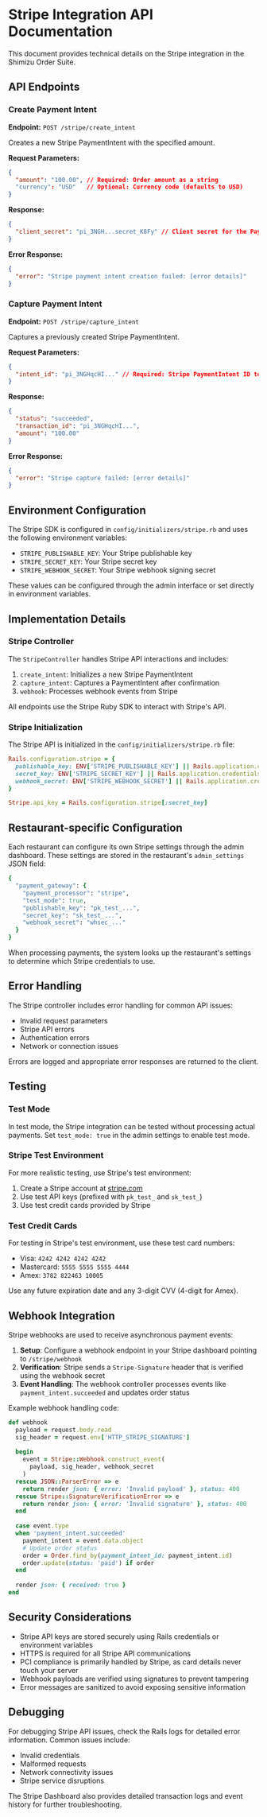 # Stripe Integration API Documentation

This document provides technical details on the Stripe integration in the Shimizu Order Suite.

## API Endpoints

### Create Payment Intent

**Endpoint:** `POST /stripe/create_intent`

Creates a new Stripe PaymentIntent with the specified amount.

**Request Parameters:**
```json
{
  "amount": "100.00", // Required: Order amount as a string
  "currency": "USD"   // Optional: Currency code (defaults to USD)
}
```

**Response:**
```json
{
  "client_secret": "pi_3NGH...secret_K8Fy" // Client secret for the PaymentIntent
}
```

**Error Response:**
```json
{
  "error": "Stripe payment intent creation failed: [error details]"
}
```

### Capture Payment Intent

**Endpoint:** `POST /stripe/capture_intent`

Captures a previously created Stripe PaymentIntent.

**Request Parameters:**
```json
{
  "intent_id": "pi_3NGHqcHI..." // Required: Stripe PaymentIntent ID to capture
}
```

**Response:**
```json
{
  "status": "succeeded",
  "transaction_id": "pi_3NGHqcHI...",
  "amount": "100.00"
}
```

**Error Response:**
```json
{
  "error": "Stripe capture failed: [error details]"
}
```

## Environment Configuration

The Stripe SDK is configured in `config/initializers/stripe.rb` and uses the following environment variables:

- `STRIPE_PUBLISHABLE_KEY`: Your Stripe publishable key
- `STRIPE_SECRET_KEY`: Your Stripe secret key
- `STRIPE_WEBHOOK_SECRET`: Your Stripe webhook signing secret

These values can be configured through the admin interface or set directly in environment variables.

## Implementation Details

### Stripe Controller

The `StripeController` handles Stripe API interactions and includes:

1. `create_intent`: Initializes a new Stripe PaymentIntent
2. `capture_intent`: Captures a PaymentIntent after confirmation
3. `webhook`: Processes webhook events from Stripe

All endpoints use the Stripe Ruby SDK to interact with Stripe's API.

### Stripe Initialization

The Stripe API is initialized in the `config/initializers/stripe.rb` file:

```ruby
Rails.configuration.stripe = {
  publishable_key: ENV['STRIPE_PUBLISHABLE_KEY'] || Rails.application.credentials.dig(:stripe_publishable_key),
  secret_key: ENV['STRIPE_SECRET_KEY'] || Rails.application.credentials.dig(:stripe_secret_key),
  webhook_secret: ENV['STRIPE_WEBHOOK_SECRET'] || Rails.application.credentials.dig(:stripe_webhook_secret)
}

Stripe.api_key = Rails.configuration.stripe[:secret_key]
```

## Restaurant-specific Configuration

Each restaurant can configure its own Stripe settings through the admin dashboard. These settings are stored in the restaurant's `admin_settings` JSON field:

```ruby
{
  "payment_gateway": {
    "payment_processor": "stripe",
    "test_mode": true,
    "publishable_key": "pk_test_...",
    "secret_key": "sk_test_...",
    "webhook_secret": "whsec_..."
  }
}
```

When processing payments, the system looks up the restaurant's settings to determine which Stripe credentials to use.

## Error Handling

The Stripe controller includes error handling for common API issues:

- Invalid request parameters
- Stripe API errors
- Authentication errors
- Network or connection issues

Errors are logged and appropriate error responses are returned to the client.

## Testing

### Test Mode

In test mode, the Stripe integration can be tested without processing actual payments. Set `test_mode: true` in the admin settings to enable test mode.

### Stripe Test Environment

For more realistic testing, use Stripe's test environment:

1. Create a Stripe account at [stripe.com](https://stripe.com)
2. Use test API keys (prefixed with `pk_test_` and `sk_test_`)
3. Use test credit cards provided by Stripe

### Test Credit Cards

For testing in Stripe's test environment, use these test card numbers:

- Visa: `4242 4242 4242 4242`
- Mastercard: `5555 5555 5555 4444`
- Amex: `3782 822463 10005`

Use any future expiration date and any 3-digit CVV (4-digit for Amex).

## Webhook Integration

Stripe webhooks are used to receive asynchronous payment events:

1. **Setup**: Configure a webhook endpoint in your Stripe dashboard pointing to `/stripe/webhook`
2. **Verification**: Stripe sends a `Stripe-Signature` header that is verified using the webhook secret
3. **Event Handling**: The webhook controller processes events like `payment_intent.succeeded` and updates order status

Example webhook handling code:

```ruby
def webhook
  payload = request.body.read
  sig_header = request.env['HTTP_STRIPE_SIGNATURE']
  
  begin
    event = Stripe::Webhook.construct_event(
      payload, sig_header, webhook_secret
    )
  rescue JSON::ParserError => e
    return render json: { error: 'Invalid payload' }, status: 400
  rescue Stripe::SignatureVerificationError => e
    return render json: { error: 'Invalid signature' }, status: 400
  end
  
  case event.type
  when 'payment_intent.succeeded'
    payment_intent = event.data.object
    # Update order status
    order = Order.find_by(payment_intent_id: payment_intent.id)
    order.update(status: 'paid') if order
  end
  
  render json: { received: true }
end
```

## Security Considerations

- Stripe API keys are stored securely using Rails credentials or environment variables
- HTTPS is required for all Stripe API communications
- PCI compliance is primarily handled by Stripe, as card details never touch your server
- Webhook payloads are verified using signatures to prevent tampering
- Error messages are sanitized to avoid exposing sensitive information

## Debugging

For debugging Stripe API issues, check the Rails logs for detailed error information. Common issues include:

- Invalid credentials
- Malformed requests
- Network connectivity issues
- Stripe service disruptions

The Stripe Dashboard also provides detailed transaction logs and event history for further troubleshooting.
